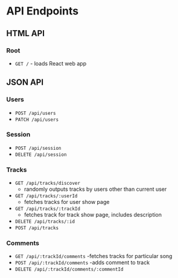 # API Endpoints

## HTML API

### Root

- `GET /` - loads React web app

## JSON API

### Users

- `POST /api/users`
- `PATCH /api/users`

### Session

- `POST /api/session`
- `DELETE /api/session`

### Tracks

- `GET /api/tracks/discover`
  - randomly outputs tracks by users other than current user
- `GET /api/tracks/:userId`
  - fetches tracks for user show page
- `GET /api/tracks/:trackId`
  - fetches track for track show page, includes description
- `DELETE /api/tracks/:id`
- `POST /api/tracks`


### Comments

- `GET /api/:trackId/comments`
  -fetches tracks for particular song
- `POST /api/:trackId/comments`
  -adds comment to track
- `DELETE /api/:trackId/comments/:commentId`
